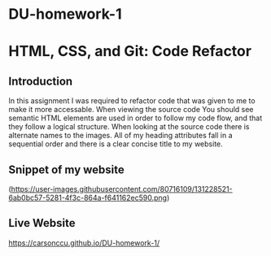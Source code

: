 # DU-homework-1

# HTML, CSS, and Git: Code Refactor

## Introduction

In this assignment I was required to refactor code that was given to me to make it more accessable. When viewing the source code You should see semantic HTML elements are used in order to follow my code flow, and that they follow a logical structure. When looking at the source code there is alternate names to the images. All of my heading attributes fall in a sequential order and there is a clear concise title to my website.

## Snippet of my website

(https://user-images.githubusercontent.com/80716109/131228521-6ab0bc57-5281-4f3c-864a-f641162ec590.png)


## Live Website

https://carsonccu.github.io/DU-homework-1/

